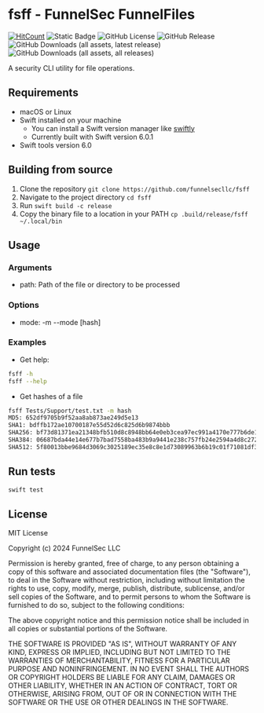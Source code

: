 # fsff - FunnelSec FunnelFiles

[![HitCount](https://hits.dwyl.com/funnelsecllc/fsff.svg?style=flat)](http://hits.dwyl.com/funnelsecllc/fsff)
![Static Badge](https://img.shields.io/badge/swift_tools_version-6.0-orange)
![GitHub License](https://img.shields.io/github/license/funnelsecllc/fsff)
![GitHub Release](https://img.shields.io/github/v/release/funnelsecllc/fsff)
![GitHub Downloads (all assets, latest release)](https://img.shields.io/github/downloads/funnelsecllc/fsff/latest/total)
![GitHub Downloads (all assets, all releases)](https://img.shields.io/github/downloads/funnelsecllc/fsff/total)

A security CLI utility for file operations.

## Requirements

- macOS or Linux
- Swift installed on your machine
  - You can install a Swift version manager like [swiftly](https://github.com/swiftlang/swiftly)
  - Currently built with Swift version 6.0.1
- Swift tools version 6.0

## Building from source

1. Clone the repository `git clone https://github.com/funnelsecllc/fsff`
2. Navigate to the project directory `cd fsff`
3. Run `swift build -c release`
4. Copy the binary file to a location in your PATH `cp .build/release/fsff ~/.local/bin`

## Usage

### Arguments

- path: Path of the file or directory to be processed

### Options

- mode: -m --mode [hash]

### Examples

- Get help:

```bash
fsff -h
fsff --help
```

- Get hashes of a file

```bash
fsff Tests/Support/test.txt -m hash
MD5: 652df9705b9f52aa8ab873ae249d5e13
SHA1: bdffb172ae10700187e55d52d6c825d6b9874bbb
SHA256: bf73d81371ea21348bfb510d8c8948bb64e0eb3cea97ec991a4170e777b6de18
SHA384: 06687bda44e14e677b7bad7558ba483b9a9441e238c757fb24e2594a4d8c2721edc8af477d5710b4e6e7e27ca1b84640
SHA512: 5f80013bbe9684d3069c3025189ec35e8c8e1d73089963b6b19c01f71081df3113e10dbd5c83a459dd2ba5814932cab156a6fd11938ec26120606bf4ae5b242f
```

## Run tests

```bash
swift test
```

## License

MIT License

Copyright (c) 2024 FunnelSec LLC

Permission is hereby granted, free of charge, to any person obtaining a copy
of this software and associated documentation files (the "Software"), to deal
in the Software without restriction, including without limitation the rights
to use, copy, modify, merge, publish, distribute, sublicense, and/or sell
copies of the Software, and to permit persons to whom the Software is
furnished to do so, subject to the following conditions:

The above copyright notice and this permission notice shall be included in all
copies or substantial portions of the Software.

THE SOFTWARE IS PROVIDED "AS IS", WITHOUT WARRANTY OF ANY KIND, EXPRESS OR
IMPLIED, INCLUDING BUT NOT LIMITED TO THE WARRANTIES OF MERCHANTABILITY,
FITNESS FOR A PARTICULAR PURPOSE AND NONINFRINGEMENT. IN NO EVENT SHALL THE
AUTHORS OR COPYRIGHT HOLDERS BE LIABLE FOR ANY CLAIM, DAMAGES OR OTHER
LIABILITY, WHETHER IN AN ACTION OF CONTRACT, TORT OR OTHERWISE, ARISING FROM,
OUT OF OR IN CONNECTION WITH THE SOFTWARE OR THE USE OR OTHER DEALINGS IN THE
SOFTWARE.
